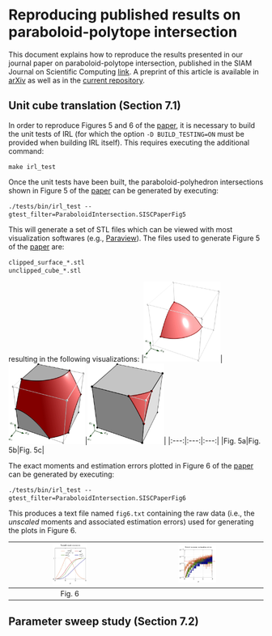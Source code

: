 # Reproducing published results on paraboloid-polytope intersection

This document explains how to reproduce the results presented in our journal paper on paraboloid-polytope intersection, published in the SIAM Journal on Scientific Computing [link](). A preprint of this article is available in [arXiv](https://arxiv.org/pdf/2210.07772.pdf) as well as in the [current repository](manuscript_paraboloid_intersection.pdf).
## Unit cube translation (Section 7.1)

In order to reproduce Figures 5 and 6 of the [paper](), it is necessary to build the unit tests of IRL (for which the option `-D BUILD_TESTING=ON` must be provided when building IRL itself). This requires executing the additional command:

```
make irl_test
```

Once the unit tests have been built, the paraboloid-polyhedron intersections shown in Figure 5 of the [paper]() can be generated by executing:

```
./tests/bin/irl_test --gtest_filter=ParaboloidIntersection.SISCPaperFig5
```

This will generate a set of STL files which can be viewed with most visualization softwares (e.g., [Paraview](https://www.paraview.org/)). The files used to generate Figure 5 of  the [paper]() are:
```
clipped_surface_*.stl
unclipped_cube_*.stl
```
resulting in the following visualizations:
|<img src="./figures/figure5a.png" style="max-width:30%; object-fit: contain;"/>|<img src="./figures/figure5b.png" style="max-width:30%; object-fit: contain;"/>|<img src="./figures/figure5c.png" style="max-width:30%; object-fit: contain;"/>|
|:---:|:---:|:---:|
|Fig. 5a|Fig. 5b|Fig. 5c|

The exact moments and estimation errors plotted in Figure 6 of the [paper]() can be generated by executing:
```
./tests/bin/irl_test --gtest_filter=ParaboloidIntersection.SISCPaperFig6
```

This produces a text file named `fig6.txt` containing the raw data (i.e., the *unscaled* moments and associated estimation errors) used for generating the plots in Figure 6.

|<img src="./figures/figure6a.png" style="max-width:30%; object-fit: contain;"/>|<img src="./figures/figure6b.png" style="max-width:30%; object-fit: contain;"/>|
|:---:|:---:|
|Fig. 6||

## Parameter sweep study (Section 7.2)